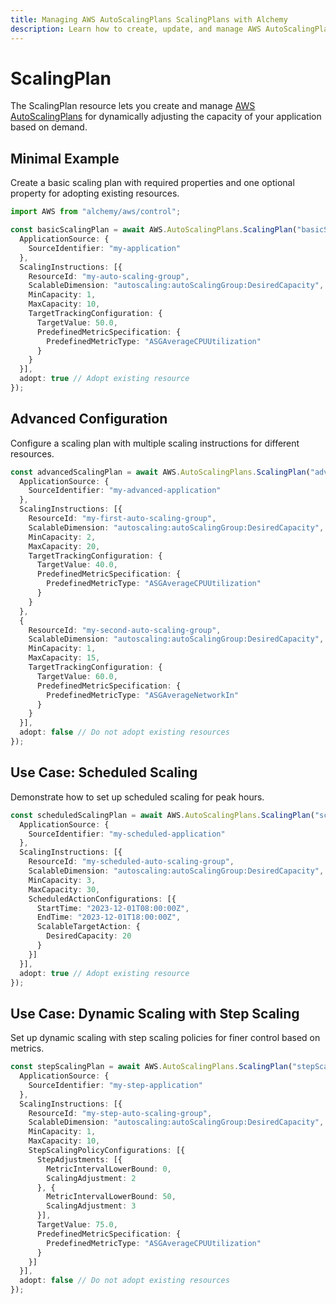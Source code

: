 ```yaml
---
title: Managing AWS AutoScalingPlans ScalingPlans with Alchemy
description: Learn how to create, update, and manage AWS AutoScalingPlans ScalingPlans using Alchemy Cloud Control.
---
```


# ScalingPlan

The ScalingPlan resource lets you create and manage [AWS AutoScalingPlans](https://docs.aws.amazon.com/autoscalingplans/latest/userguide/) for dynamically adjusting the capacity of your application based on demand.

## Minimal Example

Create a basic scaling plan with required properties and one optional property for adopting existing resources.

```ts
import AWS from "alchemy/aws/control";

const basicScalingPlan = await AWS.AutoScalingPlans.ScalingPlan("basicScalingPlan", {
  ApplicationSource: {
    SourceIdentifier: "my-application"
  },
  ScalingInstructions: [{
    ResourceId: "my-auto-scaling-group",
    ScalableDimension: "autoscaling:autoScalingGroup:DesiredCapacity",
    MinCapacity: 1,
    MaxCapacity: 10,
    TargetTrackingConfiguration: {
      TargetValue: 50.0,
      PredefinedMetricSpecification: {
        PredefinedMetricType: "ASGAverageCPUUtilization"
      }
    }
  }],
  adopt: true // Adopt existing resource
});
```

## Advanced Configuration

Configure a scaling plan with multiple scaling instructions for different resources.

```ts
const advancedScalingPlan = await AWS.AutoScalingPlans.ScalingPlan("advancedScalingPlan", {
  ApplicationSource: {
    SourceIdentifier: "my-advanced-application"
  },
  ScalingInstructions: [{
    ResourceId: "my-first-auto-scaling-group",
    ScalableDimension: "autoscaling:autoScalingGroup:DesiredCapacity",
    MinCapacity: 2,
    MaxCapacity: 20,
    TargetTrackingConfiguration: {
      TargetValue: 40.0,
      PredefinedMetricSpecification: {
        PredefinedMetricType: "ASGAverageCPUUtilization"
      }
    }
  },
  {
    ResourceId: "my-second-auto-scaling-group",
    ScalableDimension: "autoscaling:autoScalingGroup:DesiredCapacity",
    MinCapacity: 1,
    MaxCapacity: 15,
    TargetTrackingConfiguration: {
      TargetValue: 60.0,
      PredefinedMetricSpecification: {
        PredefinedMetricType: "ASGAverageNetworkIn"
      }
    }
  }],
  adopt: false // Do not adopt existing resources
});
```

## Use Case: Scheduled Scaling

Demonstrate how to set up scheduled scaling for peak hours.

```ts
const scheduledScalingPlan = await AWS.AutoScalingPlans.ScalingPlan("scheduledScalingPlan", {
  ApplicationSource: {
    SourceIdentifier: "my-scheduled-application"
  },
  ScalingInstructions: [{
    ResourceId: "my-scheduled-auto-scaling-group",
    ScalableDimension: "autoscaling:autoScalingGroup:DesiredCapacity",
    MinCapacity: 3,
    MaxCapacity: 30,
    ScheduledActionConfigurations: [{
      StartTime: "2023-12-01T08:00:00Z",
      EndTime: "2023-12-01T18:00:00Z",
      ScalableTargetAction: {
        DesiredCapacity: 20
      }
    }]
  }],
  adopt: true // Adopt existing resource
});
```

## Use Case: Dynamic Scaling with Step Scaling

Set up dynamic scaling with step scaling policies for finer control based on metrics.

```ts
const stepScalingPlan = await AWS.AutoScalingPlans.ScalingPlan("stepScalingPlan", {
  ApplicationSource: {
    SourceIdentifier: "my-step-application"
  },
  ScalingInstructions: [{
    ResourceId: "my-step-auto-scaling-group",
    ScalableDimension: "autoscaling:autoScalingGroup:DesiredCapacity",
    MinCapacity: 1,
    MaxCapacity: 10,
    StepScalingPolicyConfigurations: [{
      StepAdjustments: [{
        MetricIntervalLowerBound: 0,
        ScalingAdjustment: 2
      }, {
        MetricIntervalLowerBound: 50,
        ScalingAdjustment: 3
      }],
      TargetValue: 75.0,
      PredefinedMetricSpecification: {
        PredefinedMetricType: "ASGAverageCPUUtilization"
      }
    }]
  }],
  adopt: false // Do not adopt existing resources
});
```